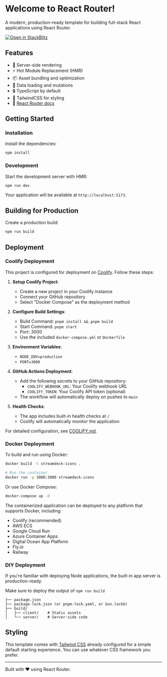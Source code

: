 # Welcome to React Router!

A modern, production-ready template for building full-stack React applications using React Router.

[![Open in StackBlitz](https://developer.stackblitz.com/img/open_in_stackblitz.svg)](https://stackblitz.com/github/remix-run/react-router-templates/tree/main/default)

## Features

- 🚀 Server-side rendering
- ⚡️ Hot Module Replacement (HMR)
- 📦 Asset bundling and optimization
- 🔄 Data loading and mutations
- 🔒 TypeScript by default
- 🎉 TailwindCSS for styling
- 📖 [React Router docs](https://reactrouter.com/)

## Getting Started

### Installation

Install the dependencies:

```bash
npm install
```

### Development

Start the development server with HMR:

```bash
npm run dev
```

Your application will be available at `http://localhost:5173`.

## Building for Production

Create a production build:

```bash
npm run build
```

## Deployment

### Coolify Deployment

This project is configured for deployment on [Coolify](https://coolify.io). Follow these steps:

1. **Setup Coolify Project**:
   - Create a new project in your Coolify instance
   - Connect your GitHub repository
   - Select "Docker Compose" as the deployment method

2. **Configure Build Settings**:
   - Build Command: `pnpm install && pnpm build`
   - Start Command: `pnpm start`
   - Port: 3000
   - Use the included `docker-compose.yml` or `Dockerfile`

3. **Environment Variables**:
   - `NODE_ENV=production`
   - `PORT=3000`

4. **GitHub Actions Deployment**:
   - Add the following secrets to your GitHub repository:
     - `COOLIFY_WEBHOOK_URL`: Your Coolify webhook URL
     - `COOLIFY_TOKEN`: Your Coolify API token (optional)
   - The workflow will automatically deploy on pushes to `main`

5. **Health Checks**:
   - The app includes built-in health checks at `/`
   - Coolify will automatically monitor the application

For detailed configuration, see [COOLIFY.md](./COOLIFY.md).

### Docker Deployment

To build and run using Docker:

```bash
docker build -t streamdeck-icons .

# Run the container
docker run -p 3000:3000 streamdeck-icons
```

Or use Docker Compose:

```bash
docker-compose up -d
```

The containerized application can be deployed to any platform that supports Docker, including:

- Coolify (recommended)
- AWS ECS
- Google Cloud Run
- Azure Container Apps
- Digital Ocean App Platform
- Fly.io
- Railway

### DIY Deployment

If you're familiar with deploying Node applications, the built-in app server is production-ready.

Make sure to deploy the output of `npm run build`

```
├── package.json
├── package-lock.json (or pnpm-lock.yaml, or bun.lockb)
├── build/
│   ├── client/    # Static assets
│   └── server/    # Server-side code
```

## Styling

This template comes with [Tailwind CSS](https://tailwindcss.com/) already configured for a simple default starting experience. You can use whatever CSS framework you prefer.

---

Built with ❤️ using React Router.
